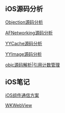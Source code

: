 iOS源码分析
---
[Objection源码分析](https://www.jianshu.com/p/4fd00f08304d)

[AFNetworking源码分析](https://www.jianshu.com/p/497b3d81ba9f)

[YYCache源码分析](https://www.jianshu.com/p/d71e4aef9fff)

[YYImage源码分析](https://www.jianshu.com/p/6a325a6046dc)

[objc源码解析|引用计数管理](https://www.jianshu.com/p/b0e5f97a10cf)

iOS笔记
---
[iOS组件通信方案](https://www.jianshu.com/p/2af9c063fd85)

[WKWebView](https://www.jianshu.com/p/97faf098e673)